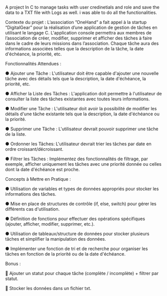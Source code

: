 A project In C to manage tasks with user credinetials and role and save the data to a TXT file with Logs as well.
i was able to do all the functionalities.


Contexte du projet : 
L’association ”OneHand” a fait appel à la startup “DigitalGear” pour la réalisation d’une application 
de gestion de tâches en utilisant le langage C. L'application console permettra aux membres de 
l’association de créer, modifier, supprimer et afficher des tâches à faire dans le cadre de leurs 
missions dans l’association. Chaque tâche aura des informations associées telles que la description de 
la tâche, la date d'échéance, la priorité, etc. 

Fonctionnalités Attendues : 

●   Ajouter une Tâche : L'utilisateur doit être capable d'ajouter une nouvelle tâche avec des 
détails tels que la description, la date d'échéance, la priorité, etc. 

●   Afficher la Liste des Tâches : L'application doit permettre à l'utilisateur de consulter la 
liste des tâches existantes avec toutes leurs informations. 

●   Modifier une Tâche : L'utilisateur doit avoir la possibilité de modifier les détails d'une tâche 
existante tels que la description, la date d'échéance ou la priorité. 

●   Supprimer une Tâche : L'utilisateur devrait pouvoir supprimer une tâche de la liste. 

●   Ordonner les Tâches: L'utilisateur devrait trier les tâches par date en ordre croissant/décroissant. 

●   Filtrer les Tâches : Implémentez des fonctionnalités de filtrage, par exemple, afficher 
uniquement les tâches avec une priorité donnée ou celles dont la date d'échéance est proche. 

Concepts à Mettre en Pratique : 

●   Utilisation de variables et types de données appropriés pour stocker les informations 
des tâches. 

●   Mise en place de structures de contrôle (if, else, switch) pour gérer les différents cas d'utilisation. 

●   Définition de fonctions pour effectuer des opérations spécifiques (ajouter, afficher, modifier, 
supprimer, etc.). 

●   Utilisation de tableaux/structure de données pour stocker plusieurs tâches et simplifier la 
manipulation des données. 

●   Implémenter une fonction de tri et de recherche pour organiser les tâches en fonction de la priorité 
ou de la date d'échéance. 

Bonus : 

 Ajouter un statut pour chaque tâche (complète / incomplète) + filtrer par statut. 

 Stocker les données dans un fichier txt. 
